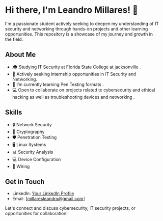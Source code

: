 # Hi there, I'm Leandro Millares! 👋

I'm a passionate student actively seeking to deepen my understanding of IT security and networking through hands-on projects and other learning opportunities. This repository is a showcase of my journey and growth in the field.

## About Me

- 🎓 Studying IT Security at Florida State College at jacksonville .
- 💼 Actively seeking internship opportunities in IT Security and Networking.
- 🌱 I’m currently learning Pen Testing formats  .
- 💻 Open to collaborate on projects related to cybersecurity and ethical hacking as well as troubleshooting devices and networking .


## Skills

- 🔒 Network Security
- 🔑 Cryptography
- 🛡️ Penetration Testing
- 🖥️ Linux Systems
- 📊 Security Analysis
- 💻 Device Configuration 
- 🛜 Wiring
  

## Get in Touch

- LinkedIn: [Your LinkedIn Profile](https://www.linkedin.com/in/leandro-millares-a296a5290?utm_source=share&utm_campaign=share_via&utm_content=profile&utm_medium=ios_app)
- Email: [millaresleandro@gmail.com]

Let's connect and discuss cybersecurity, IT security projects, or opportunities for collaboration!



